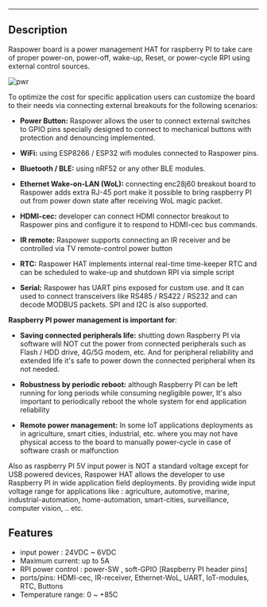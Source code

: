 
---


## Description

Raspower board is a power management HAT for raspberry PI to take care of proper power-on, power-off, wake-up, Reset, or power-cycle RPI using external control sources.

![pwr](https://user-images.githubusercontent.com/58411599/122603997-8cfbdf00-d075-11eb-9d1e-07b57fe4ca53.png)

To optimize the cost for specific application users can customize the board to their needs via connecting external breakouts for the following scenarios:

- **Power Button:** Raspower allows the user to connect external switches to GPIO pins specially designed to connect to mechanical buttons with protection and denouncing implemented.
- **WiFi:** using ESP8266 / ESP32 wifi modules connected to Raspower pins.
- **Bluetooth / BLE:** using nRF52 or any other BLE modules.
- **Ethernet Wake-on-LAN (WoL):** connecting enc28j60 breakout board to Raspower adds extra RJ-45 port make it possible  to bring raspberry PI out from power down state after receiving WoL magic packet.

- **HDMI-cec:** developer can connect HDMI connector breakout to Raspower pins and configure it to respond to HDMI-cec bus commands.

- **IR remote:** Raspower supports connecting an IR receiver and be controlled via TV remote-control power button 

- **RTC:** Raspower HAT implements internal real-time time-keeper RTC and can be scheduled to wake-up and shutdown RPI via simple script

- **Serial:** Raspower has UART pins exposed for custom use. and It can used to connect transceivers like RS485 / RS422 / RS232 and can decode MODBUS packets. SPI and I2C is also supported.



**Raspberry PI power management is important for**: 

- **Saving connected peripherals life:** shutting down Raspberry PI via software will NOT cut the power from connected peripherals such as Flash / HDD drive, 4G/5G modem, etc. And for peripheral reliability and extended life it's safe to power down the connected peripheral when its not needed.

- **Robustness by periodic reboot:** although Raspberry PI can be left running for long periods while consuming negligible power, It's also important to periodically reboot the whole system for end application reliability

- **Remote power management:** In some IoT applications deployments as in agriculture, smart cities, industrial, etc. where you may not have physical access to the board to manually power-cycle  in case of software crash or malfunction

Also as raspberry PI 5V input power is NOT a standard voltage except for USB powered devices, Raspower HAT allows the developer to use Raspberry PI in wide application field deployments. By providing wide input voltage range for applications like : agriculture, automotive, marine, industrial-automation, home-automation, smart-cities, surveillance, computer vision, .. etc.



## Features

- input power :  24VDC ~ 6VDC
- Maximum current: up to 5A  
- RPI power control : power-SW , soft-GPIO [Raspberry PI header pins] 
- ports/pins: HDMI-cec, IR-receiver, Ethernet-WoL, UART, IoT-modules, RTC, Buttons
- Temperature range: 0 ~ +85C






